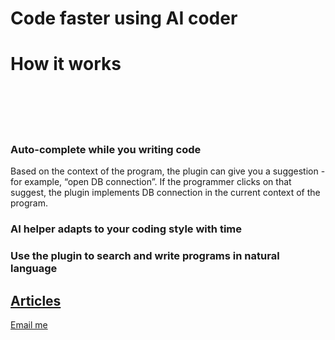 # Code faster using AI coder  
# How it works  

<br/>
<br/>
<br/>
<br/>

### Auto-complete while you writing code  

Based on the context of the program, the plugin can give you a suggestion - for example, “open DB connection”. If the programmer clicks on that suggest, the plugin implements DB connection in the current context of the program.  



### AI helper adapts to your coding style with time  



### Use the plugin to search and write programs in natural language  

## [Articles](https://thousandmonkeystypewriter.github.io/blog.html)

<a href="mailto:nayname@gmail.com?subject=thousandmonkeys">Email me</a>










